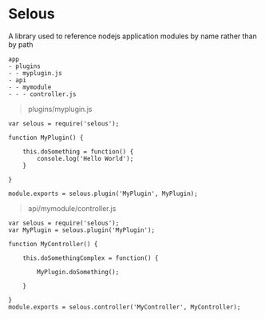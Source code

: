 # Selous
A library used to reference nodejs application modules by name rather than by path

```
app
- plugins
- - myplugin.js
- api
- - mymodule
- - - controller.js
```

> plugins/myplugin.js
```
var selous = require('selous');

function MyPlugin() {
	
	this.doSomething = function() {
		console.log('Hello World');
	}

}

module.exports = selous.plugin('MyPlugin', MyPlugin);
```

> api/mymodule/controller.js
```
var selous = require('selous');
var MyPlugin = selous.plugin('MyPlugin');

function MyController() {
	
	this.doSomethingComplex = function() {

		MyPlugin.doSomething();

	}

}
module.exports = selous.controller('MyController', MyController);
```
